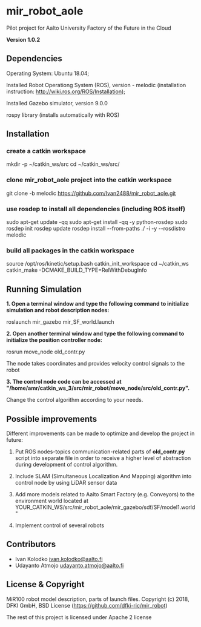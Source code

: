 # mir_robot_aole
Pilot project for Aalto University Factory of the Future in the Cloud

**Version 1.0.2**

## Dependencies

Operating System: Ubuntu 18.04;

Installed Robot Operationg System (ROS), version - melodic (installation instruction: http://wiki.ros.org/ROS/Installation);

Installed Gazebo simulator, version 9.0.0

rospy library (installs automatically with ROS)

## Installation

### create a catkin workspace
mkdir -p ~/catkin_ws/src
cd ~/catkin_ws/src/

### clone mir_robot_aole project into the catkin workspace
git clone -b melodic https://github.com/Ivan2488/mir_robot_aole.git

### use rosdep to install all dependencies (including ROS itself)
sudo apt-get update -qq
sudo apt-get install -qq -y python-rosdep
sudo rosdep init
rosdep update
rosdep install --from-paths ./ -i -y --rosdistro melodic

### build all packages in the catkin workspace
source /opt/ros/kinetic/setup.bash
catkin_init_workspace
cd ~/catkin_ws
catkin_make -DCMAKE_BUILD_TYPE=RelWithDebugInfo

## Running Simulation

**1. Open a terminal window and type the following command to initialize simulation and robot description nodes:**

roslaunch mir_gazebo mir_SF_world.launch 

**2. Open another terminal window and type the following command to initialize the position controller node:**

rosrun move_node old_contr.py 

The node takes coordinates and provides velocity control signals to the robot

**3. The control node code can be accessed at "/home/amr/catkin_ws_3/src/mir_robot/move_node/src/old_contr.py".**

Change the control algorithm according to your needs.

## Possible improvements

Different improvements can be made to optimize and develop the project in future:

1. Put ROS nodes-topics communication-related parts of **old_contr.py** script into separate file in order to receive a higher level of abstraction during development of control algorithm.

2. Include SLAM (Simultaneous Localization And Mapping) algorithm into control node by using LiDAR sensor data 

3. Add more models related to Aalto Smart Factory (e.g. Conveyors) to the environment world located at YOUR_CATKIN_WS/src/mir_robot_aole/mir_gazebo/sdf/SF/model1.world"

4. Implement control of several robots

## Contributors

- Ivan Kolodko <ivan.kolodko@aalto.fi>
- Udayanto Atmojo <udayanto.atmojo@aalto.fi>

## License & Copyright

MiR100 robot model description, parts of launch files. Copyright (c) 2018, DFKI GmbH, BSD License (https://github.com/dfki-ric/mir_robot)

The rest of this project is licensed under Apache 2 license
